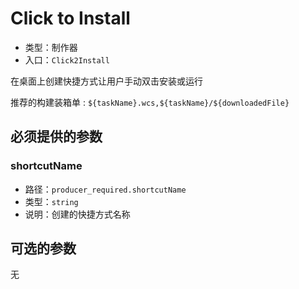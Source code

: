 # Click to Install

* 类型：制作器
* 入口：`Click2Install`

在桌面上创建快捷方式让用户手动双击安装或运行

推荐的构建装箱单 : `${taskName}.wcs,${taskName}/${downloadedFile}`

## 必须提供的参数

### shortcutName

* 路径：`producer_required.shortcutName`
* 类型：`string`
* 说明：创建的快捷方式名称

## 可选的参数

无